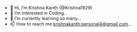- 👋 Hi, I’m Krishna Kanth (@Krishna1929)
- 👀 I’m interested in Coding..
- 🌱 I’m currently learning so many...
- 📫 How to reach me krishnakanth.personal4@gmail.com...

<!---
Krishna1929/Krishna1929 is a ✨ special ✨ repository because its `README.md` (this file) appears on your GitHub profile.
You can click the Preview link to take a look at your changes.
--->
